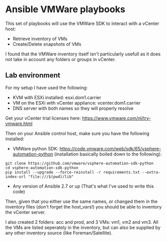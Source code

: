 # Ansible VMWare playbooks
This set of playbooks will use the VMWare SDK to interact with a vCenter host:

* Retrieve inventory of VMs
* Create/Delete snapshots of VMs

I found that the VMWare inventory itself isn't particularly usefull as it does not take in account any folders or groups in vCenter.

## Lab environment
For my setup I have used the following:

* KVM with ESXi installed: esxi.dom1.carrier
* VM on the ESXi with vCenter appliance: vcenter.dom1.carrier
* DNS server with both names so they will properly resolve

Get your vCenter trial licenses here: https://www.vmware.com/nl/try-vmware.html

Then on your Ansible control host, make sure you have the following installed:

* VMWare python SDK: https://code.vmware.com/web/sdk/65/vsphere-automation-python (installation basically boiled down to the following):
```
git clone https://github.com/vmware/vsphere-automation-sdk-python
cd vsphere-automation-sdk-python
pip install --upgrade --force-reinstall -r requirements.txt --extra-index-url "file:///$(pwd)/lib"
```
* Any version of Ansible 2.7 or up (That's what I've used to write this code)

Then, given that you either use the same names, or changed them in the inventory files (don't forget the host_vars!) you should be able to inventory the vCenter server.

I also created 2 folders: acc and prod, and 3 VMs: vm1, vm2 and vm3. All the VMs are listed seperately in the inventory, but can also be supplied by any other inventory source (like Foreman/Satellite).


